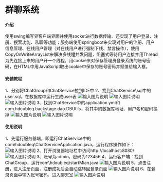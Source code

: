# 群聊系统

#### 介绍
使用swing编写界客户端界面并使用socket进行数据传输、还实现了用户登录、注册、搜索功能、私聊等功能；服务端使用springboot来实现对用户的注册、用户信息管理、在线用户管理（对在线用户进行强制下线、禁言操作），使用CopyOnWriteArrayList来解决多线程并发问题，阻塞式等待用户连接并用Thread为先连接上来的用户开一个线程，用cookie来对保存管理员登录系统的账号密码，在HTML中用JavaScript取出cookie中保存的账号密码并赋值给输入框。


#### 安装教程

1、分别将ChatGroup和ChatService拉到IDE中
2、找到ChatService\sql中的user.sql，在数据库中运行生成user表
![输入图片说明](https://images.gitee.com/uploads/images/2020/1106/151238_29363941_8278333.png "屏幕截图.png")
![输入图片说明](https://images.gitee.com/uploads/images/2020/1106/151257_406930bb_8278333.png "屏幕截图.png")
![输入图片说明](https://images.gitee.com/uploads/images/2020/1106/151508_e9b673c7_8278333.png "屏幕截图.png")
3、找到ChatService中的application.yml和com.hdoubleq.backstage.dao.DBUtils，将其中的数据库地址、用户名和密码换掉
![输入图片说明](https://images.gitee.com/uploads/images/2020/1106/151109_37e45b07_8278333.png "屏幕截图.png")
![输入图片说明](https://images.gitee.com/uploads/images/2020/1106/151203_b4003e0c_8278333.png "屏幕截图.png")

#### 使用说明

1、先运行服务器端，即运行ChatService中的com\hdoubleq\ChatServiceApplication.java，运行程序操作如下：
![输入图片说明](https://images.gitee.com/uploads/images/2020/1106/151634_4e547a0d_8278333.png "屏幕截图.png")
2、打开浏览器地址栏中访问http://localhost:8080/
![输入图片说明](https://images.gitee.com/uploads/images/2020/1106/151951_f35544fa_8278333.png "屏幕截图.png")
3、账号为admin，密码为123456
4、运行客户端：找到ChatGroup，运行com\hdoubleq\startMian.java
![输入图片说明](https://images.gitee.com/uploads/images/2020/1106/153209_3403d046_8278333.png "屏幕截图.png")
5、点击注册，进入注册页面，注册成功后会自动跳转回登录页面
![输入图片说明](https://images.gitee.com/uploads/images/2020/1106/153241_25faf4df_8278333.png "屏幕截图.png")
6、在登录页面中输入账号密码，进入聊天室
![输入图片说明](https://images.gitee.com/uploads/images/2020/1106/164436_8d72c1ec_8278333.png "屏幕截图.png")
